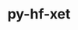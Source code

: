 ---
title: "py-hf-xet"
layout: cache
categories: [package, develop]
meta: {"compilers": ["apple-clang@17.0.0", "gcc@13.2.0", "gcc@13.3.0", "none"], "num_specs": 215, "num_specs_by_stack": {"ml-darwin-aarch64-mps": 69, "ml-linux-aarch64-cpu": 73, "ml-linux-aarch64-cuda": 73, "ml-linux-x86_64-cpu": 73, "ml-linux-x86_64-cuda": 73, "ml-linux-x86_64-rocm": 23, "root": 215}, "oss": ["sequoia", "ubuntu24.04"], "platforms": ["darwin", "linux"], "stacks": ["ml-darwin-aarch64-mps", "ml-linux-aarch64-cpu", "ml-linux-aarch64-cuda", "ml-linux-x86_64-cpu", "ml-linux-x86_64-cuda", "ml-linux-x86_64-rocm", "root"], "targets": ["aarch64", "x86_64_v3"], "versions": ["1.1.5"]}
spec_details: [{"compiler": "gcc@13.2.0", "hash": "2f453t4wf3v53nvxfrijdzivqcwfzwj3", "os": "ubuntu24.04", "platform": "linux", "size": "-", "stacks": ["ml-linux-x86_64-cpu", "ml-linux-x86_64-cuda", "root"], "target": "x86_64_v3", "variants": ["build_system=python_pip"], "versions": ["1.1.5"]}, {"compiler": "gcc@13.2.0", "hash": "2m4unrz4httkk5pnbzc55zp7mhagnjh7", "os": "ubuntu24.04", "platform": "linux", "size": "-", "stacks": ["ml-linux-aarch64-cpu", "ml-linux-aarch64-cuda", "root"], "target": "aarch64", "variants": ["build_system=python_pip"], "versions": ["1.1.5"]}, {"compiler": "gcc@13.2.0", "hash": "2nuempwxehzb3hk3j74uaald64k45l2a", "os": "ubuntu24.04", "platform": "linux", "size": "-", "stacks": ["ml-linux-x86_64-cpu", "ml-linux-x86_64-cuda", "root"], "target": "x86_64_v3", "variants": ["build_system=python_pip"], "versions": ["1.1.5"]}, {"compiler": "gcc@13.2.0", "hash": "2o63dxmlmtewdh7gp4zseqi3zqxxodpm", "os": "ubuntu24.04", "platform": "linux", "size": "-", "stacks": ["ml-linux-aarch64-cpu", "ml-linux-aarch64-cuda", "root"], "target": "aarch64", "variants": ["build_system=python_pip"], "versions": ["1.1.5"]}, {"compiler": "gcc@13.2.0", "hash": "2zyxqkar6wbkln2o4blqrkqhiqx7hyks", "os": "ubuntu24.04", "platform": "linux", "size": "-", "stacks": ["ml-linux-aarch64-cpu", "ml-linux-aarch64-cuda", "root"], "target": "aarch64", "variants": ["build_system=python_pip"], "versions": ["1.1.5"]}, {"compiler": "gcc@13.2.0", "hash": "34pkbuhrrxfxaa5tud2a4c5rnygl7fnw", "os": "ubuntu24.04", "platform": "linux", "size": "-", "stacks": ["ml-linux-aarch64-cpu", "ml-linux-aarch64-cuda", "root"], "target": "aarch64", "variants": ["build_system=python_pip"], "versions": ["1.1.5"]}, {"compiler": "gcc@13.2.0", "hash": "3jznrkzpodue3yz6tlbuj5j5d2sqmrwb", "os": "ubuntu24.04", "platform": "linux", "size": "-", "stacks": ["ml-linux-x86_64-cpu", "ml-linux-x86_64-cuda", "root"], "target": "x86_64_v3", "variants": ["build_system=python_pip"], "versions": ["1.1.5"]}, {"compiler": "apple-clang@17.0.0", "hash": "3mcbevlnox5htk2dlxxpjdllbwqoiy7e", "os": "sequoia", "platform": "darwin", "size": "-", "stacks": ["ml-darwin-aarch64-mps", "root"], "target": "aarch64", "variants": ["build_system=python_pip"], "versions": ["1.1.5"]}, {"compiler": "apple-clang@17.0.0", "hash": "3vhw62twkeucck54fuqwtq2a4sagra2x", "os": "sequoia", "platform": "darwin", "size": "-", "stacks": ["ml-darwin-aarch64-mps", "root"], "target": "aarch64", "variants": ["build_system=python_pip"], "versions": ["1.1.5"]}, {"compiler": "gcc@13.2.0", "hash": "44vxqtvixyzi326dfafkyalqto7hl7z7", "os": "ubuntu24.04", "platform": "linux", "size": "-", "stacks": ["ml-linux-x86_64-cpu", "ml-linux-x86_64-cuda", "root"], "target": "x86_64_v3", "variants": ["build_system=python_pip"], "versions": ["1.1.5"]}, {"compiler": "gcc@13.2.0", "hash": "46ibbhcm6r7tupnmnyefysffeihtcbqw", "os": "ubuntu24.04", "platform": "linux", "size": "-", "stacks": ["ml-linux-aarch64-cpu", "ml-linux-aarch64-cuda", "root"], "target": "aarch64", "variants": ["build_system=python_pip"], "versions": ["1.1.5"]}, {"compiler": "gcc@13.2.0", "hash": "4ev2qfs6et4to2yigw7d4xx7lb7takzn", "os": "ubuntu24.04", "platform": "linux", "size": "-", "stacks": ["ml-linux-x86_64-cpu", "ml-linux-x86_64-cuda", "root"], "target": "x86_64_v3", "variants": ["build_system=python_pip"], "versions": ["1.1.5"]}, {"compiler": "none", "hash": "4gmqfhh5hqewuuvebjiidf5w6xstxcsh", "os": "ubuntu24.04", "platform": "linux", "size": "-", "stacks": ["ml-linux-x86_64-cpu", "ml-linux-x86_64-cuda", "root"], "target": "x86_64_v3", "variants": ["build_system=python_pip"], "versions": ["1.1.5"]}, {"compiler": "gcc@13.2.0", "hash": "4ifujzbow7hqpv3ck4a7jmlxisde47re", "os": "ubuntu24.04", "platform": "linux", "size": "-", "stacks": ["ml-linux-aarch64-cpu", "ml-linux-aarch64-cuda", "root"], "target": "aarch64", "variants": ["build_system=python_pip"], "versions": ["1.1.5"]}, {"compiler": "apple-clang@17.0.0", "hash": "4vmezc6gx6klhvanh3mpdzr6fvs3nopp", "os": "sequoia", "platform": "darwin", "size": "-", "stacks": ["ml-darwin-aarch64-mps", "root"], "target": "aarch64", "variants": ["build_system=python_pip"], "versions": ["1.1.5"]}, {"compiler": "gcc@13.2.0", "hash": "4yvhhpqlqn6w47wbdlgqtpb5euqshqlf", "os": "ubuntu24.04", "platform": "linux", "size": "-", "stacks": ["ml-linux-x86_64-cpu", "ml-linux-x86_64-cuda", "root"], "target": "x86_64_v3", "variants": ["build_system=python_pip"], "versions": ["1.1.5"]}, {"compiler": "gcc@13.2.0", "hash": "53ozezmnlhgcx55yrpvzf2hkg46udtsd", "os": "ubuntu24.04", "platform": "linux", "size": "-", "stacks": ["ml-linux-aarch64-cpu", "ml-linux-aarch64-cuda", "root"], "target": "aarch64", "variants": ["build_system=python_pip"], "versions": ["1.1.5"]}, {"compiler": "gcc@13.2.0", "hash": "56gannsbs4uu4dwqjkfsi4gcj7qaelud", "os": "ubuntu24.04", "platform": "linux", "size": "-", "stacks": ["ml-linux-aarch64-cpu", "ml-linux-aarch64-cuda", "root"], "target": "aarch64", "variants": ["build_system=python_pip"], "versions": ["1.1.5"]}, {"compiler": "gcc@13.2.0", "hash": "5bgkb35bgoh6ko422fdwu2bgomcwyqvc", "os": "ubuntu24.04", "platform": "linux", "size": "-", "stacks": ["ml-linux-x86_64-cpu", "ml-linux-x86_64-cuda", "root"], "target": "x86_64_v3", "variants": ["build_system=python_pip"], "versions": ["1.1.5"]}, {"compiler": "gcc@13.3.0", "hash": "5lxsy3vryzcopnofxp7khvsplgjlx7lu", "os": "ubuntu24.04", "platform": "linux", "size": "-", "stacks": ["ml-linux-x86_64-cpu", "ml-linux-x86_64-cuda", "root"], "target": "x86_64_v3", "variants": ["build_system=python_pip"], "versions": ["1.1.5"]}, {"compiler": "gcc@13.2.0", "hash": "5p6etglyt6k5w4nle5kztwxmadswpgpr", "os": "ubuntu24.04", "platform": "linux", "size": "-", "stacks": ["ml-linux-x86_64-cpu", "ml-linux-x86_64-cuda", "ml-linux-x86_64-rocm", "root"], "target": "x86_64_v3", "variants": ["build_system=python_pip"], "versions": ["1.1.5"]}, {"compiler": "gcc@13.2.0", "hash": "5qnacpihsgszbdbjnfqmwekdhzf7z2fd", "os": "ubuntu24.04", "platform": "linux", "size": "-", "stacks": ["ml-linux-aarch64-cpu", "ml-linux-aarch64-cuda", "root"], "target": "aarch64", "variants": ["build_system=python_pip"], "versions": ["1.1.5"]}, {"compiler": "apple-clang@17.0.0", "hash": "5to3kkah7epnzwpdhprbcbtzjl2m3t4l", "os": "sequoia", "platform": "darwin", "size": "-", "stacks": ["ml-darwin-aarch64-mps", "root"], "target": "aarch64", "variants": ["build_system=python_pip"], "versions": ["1.1.5"]}, {"compiler": "apple-clang@17.0.0", "hash": "67k2kk5no2dr4btcib2bnbsplipgztvb", "os": "sequoia", "platform": "darwin", "size": "-", "stacks": ["ml-darwin-aarch64-mps", "root"], "target": "aarch64", "variants": ["build_system=python_pip"], "versions": ["1.1.5"]}, {"compiler": "none", "hash": "67y77tfstagsmvknshk635yh2kkfulk6", "os": "sequoia", "platform": "darwin", "size": "-", "stacks": ["ml-darwin-aarch64-mps", "root"], "target": "aarch64", "variants": ["build_system=python_pip"], "versions": ["1.1.5"]}, {"compiler": "none", "hash": "6e5ivndhapn55ffqs5nr2q2vxasmvo37", "os": "sequoia", "platform": "darwin", "size": "-", "stacks": ["ml-darwin-aarch64-mps", "root"], "target": "aarch64", "variants": ["build_system=python_pip"], "versions": ["1.1.5"]}, {"compiler": "apple-clang@17.0.0", "hash": "6nfwzqmyv6dr7lscvv3mhwehebzoo6oj", "os": "sequoia", "platform": "darwin", "size": "-", "stacks": ["ml-darwin-aarch64-mps", "root"], "target": "aarch64", "variants": ["build_system=python_pip"], "versions": ["1.1.5"]}, {"compiler": "gcc@13.2.0", "hash": "75b6jpmovxxo5izv2dk6p4u3iv237zmf", "os": "ubuntu24.04", "platform": "linux", "size": "-", "stacks": ["ml-linux-x86_64-cpu", "ml-linux-x86_64-cuda", "root"], "target": "x86_64_v3", "variants": ["build_system=python_pip"], "versions": ["1.1.5"]}, {"compiler": "gcc@13.2.0", "hash": "75oo77m7ijndubsofvhawoukipe2n334", "os": "ubuntu24.04", "platform": "linux", "size": "-", "stacks": ["ml-linux-x86_64-cpu", "ml-linux-x86_64-cuda", "ml-linux-x86_64-rocm", "root"], "target": "x86_64_v3", "variants": ["build_system=python_pip"], "versions": ["1.1.5"]}, {"compiler": "gcc@13.2.0", "hash": "7opzfqazg5wz3nefnu7jthkspqwgcnbx", "os": "ubuntu24.04", "platform": "linux", "size": "-", "stacks": ["ml-linux-x86_64-cpu", "ml-linux-x86_64-cuda", "root"], "target": "x86_64_v3", "variants": ["build_system=python_pip"], "versions": ["1.1.5"]}, {"compiler": "gcc@13.2.0", "hash": "7vguua2e6szvverwiszl75y4v6vuzjmn", "os": "ubuntu24.04", "platform": "linux", "size": "-", "stacks": ["ml-linux-x86_64-cpu", "ml-linux-x86_64-cuda", "root"], "target": "x86_64_v3", "variants": ["build_system=python_pip"], "versions": ["1.1.5"]}, {"compiler": "apple-clang@17.0.0", "hash": "7wr2ug7hbgzghgiehum5fgmzb4yq6s6e", "os": "sequoia", "platform": "darwin", "size": "-", "stacks": ["ml-darwin-aarch64-mps", "root"], "target": "aarch64", "variants": ["build_system=python_pip"], "versions": ["1.1.5"]}, {"compiler": "gcc@13.2.0", "hash": "a2ixrdtr5tbssnun6k4sbtvjgfqiry5q", "os": "ubuntu24.04", "platform": "linux", "size": "-", "stacks": ["ml-linux-x86_64-cpu", "ml-linux-x86_64-cuda", "ml-linux-x86_64-rocm", "root"], "target": "x86_64_v3", "variants": ["build_system=python_pip"], "versions": ["1.1.5"]}, {"compiler": "gcc@13.2.0", "hash": "a57xje7zpvygsvyxjfrrmsuug57z56t6", "os": "ubuntu24.04", "platform": "linux", "size": "-", "stacks": ["ml-linux-aarch64-cpu", "ml-linux-aarch64-cuda", "root"], "target": "aarch64", "variants": ["build_system=python_pip"], "versions": ["1.1.5"]}, {"compiler": "apple-clang@17.0.0", "hash": "aagku2pqr22g7ugyvvuk6r7jtkgaov2c", "os": "sequoia", "platform": "darwin", "size": "-", "stacks": ["ml-darwin-aarch64-mps", "root"], "target": "aarch64", "variants": ["build_system=python_pip"], "versions": ["1.1.5"]}, {"compiler": "gcc@13.3.0", "hash": "aebyzakm4ieufn4rxxzjjuhhfybt7vmd", "os": "ubuntu24.04", "platform": "linux", "size": "-", "stacks": ["ml-linux-x86_64-cpu", "ml-linux-x86_64-cuda", "root"], "target": "x86_64_v3", "variants": ["build_system=python_pip"], "versions": ["1.1.5"]}, {"compiler": "none", "hash": "afpjwlzizgjbhxykqioqdlxrkzsweco7", "os": "ubuntu24.04", "platform": "linux", "size": "-", "stacks": ["ml-linux-x86_64-cpu", "ml-linux-x86_64-cuda", "root"], "target": "x86_64_v3", "variants": ["build_system=python_pip"], "versions": ["1.1.5"]}, {"compiler": "apple-clang@17.0.0", "hash": "agxuuuu7pplrnuzv4outpu3o5flse2g6", "os": "sequoia", "platform": "darwin", "size": "-", "stacks": ["ml-darwin-aarch64-mps", "root"], "target": "aarch64", "variants": ["build_system=python_pip"], "versions": ["1.1.5"]}, {"compiler": "none", "hash": "atyy2sig7gefeix7w22ooofmjqc6lpxd", "os": "sequoia", "platform": "darwin", "size": "-", "stacks": ["ml-darwin-aarch64-mps", "root"], "target": "aarch64", "variants": ["build_system=python_pip"], "versions": ["1.1.5"]}, {"compiler": "gcc@13.2.0", "hash": "b42p4g3kjekg34x3fbsj3eq5uqokexzu", "os": "ubuntu24.04", "platform": "linux", "size": "-", "stacks": ["ml-linux-aarch64-cpu", "ml-linux-aarch64-cuda", "root"], "target": "aarch64", "variants": ["build_system=python_pip"], "versions": ["1.1.5"]}, {"compiler": "apple-clang@17.0.0", "hash": "bl5qveqia2yz6okmta2pv2pzbworfbqa", "os": "sequoia", "platform": "darwin", "size": "-", "stacks": ["ml-darwin-aarch64-mps", "root"], "target": "aarch64", "variants": ["build_system=python_pip"], "versions": ["1.1.5"]}, {"compiler": "gcc@13.2.0", "hash": "blog2efmg73k2uxga76wyc66wsvaz6lu", "os": "ubuntu24.04", "platform": "linux", "size": "-", "stacks": ["ml-linux-x86_64-cpu", "ml-linux-x86_64-cuda", "ml-linux-x86_64-rocm", "root"], "target": "x86_64_v3", "variants": ["build_system=python_pip"], "versions": ["1.1.5"]}, {"compiler": "none", "hash": "bzeec7sg5hnmbgcxbmsiolzrqotpnxw5", "os": "ubuntu24.04", "platform": "linux", "size": "-", "stacks": ["ml-linux-x86_64-cpu", "ml-linux-x86_64-cuda", "root"], "target": "x86_64_v3", "variants": ["build_system=python_pip"], "versions": ["1.1.5"]}, {"compiler": "apple-clang@17.0.0", "hash": "cbc2fgd3pk56fd764tlzr3i3yuavzar4", "os": "sequoia", "platform": "darwin", "size": "-", "stacks": ["ml-darwin-aarch64-mps", "root"], "target": "aarch64", "variants": ["build_system=python_pip"], "versions": ["1.1.5"]}, {"compiler": "gcc@13.2.0", "hash": "cf4ropeskvk5wnkzy4ru7ru2zecprxmq", "os": "ubuntu24.04", "platform": "linux", "size": "-", "stacks": ["ml-linux-x86_64-cpu", "ml-linux-x86_64-cuda", "root"], "target": "x86_64_v3", "variants": ["build_system=python_pip"], "versions": ["1.1.5"]}, {"compiler": "none", "hash": "cjb5oku5dcy3a7exatwqiu4ezkkxbtft", "os": "ubuntu24.04", "platform": "linux", "size": "-", "stacks": ["ml-linux-aarch64-cpu", "ml-linux-aarch64-cuda", "root"], "target": "aarch64", "variants": ["build_system=python_pip"], "versions": ["1.1.5"]}, {"compiler": "gcc@13.2.0", "hash": "cqdm4n5udad3b3g6eiqw6pfwfe4iuh72", "os": "ubuntu24.04", "platform": "linux", "size": "-", "stacks": ["ml-linux-x86_64-cpu", "ml-linux-x86_64-cuda", "root"], "target": "x86_64_v3", "variants": ["build_system=python_pip"], "versions": ["1.1.5"]}, {"compiler": "apple-clang@17.0.0", "hash": "cqmcj3ltq5bz7hrv6lnwnnkzsdpn6xha", "os": "sequoia", "platform": "darwin", "size": "-", "stacks": ["ml-darwin-aarch64-mps", "root"], "target": "aarch64", "variants": ["build_system=python_pip"], "versions": ["1.1.5"]}, {"compiler": "apple-clang@17.0.0", "hash": "cwifwhgwgnm6sfk64ucheigyxjdxvu5g", "os": "sequoia", "platform": "darwin", "size": "-", "stacks": ["ml-darwin-aarch64-mps", "root"], "target": "aarch64", "variants": ["build_system=python_pip"], "versions": ["1.1.5"]}, {"compiler": "apple-clang@17.0.0", "hash": "cxxlzmpqvlkm5yvci4xmvukaeet3rrq5", "os": "sequoia", "platform": "darwin", "size": "-", "stacks": ["ml-darwin-aarch64-mps", "root"], "target": "aarch64", "variants": ["build_system=python_pip"], "versions": ["1.1.5"]}, {"compiler": "gcc@13.2.0", "hash": "d3awroff5gxbw7m4c4kf7rtg6ak4m5tj", "os": "ubuntu24.04", "platform": "linux", "size": "-", "stacks": ["ml-linux-aarch64-cpu", "ml-linux-aarch64-cuda", "root"], "target": "aarch64", "variants": ["build_system=python_pip"], "versions": ["1.1.5"]}, {"compiler": "gcc@13.2.0", "hash": "d472st43bwjutbtbexh74tlabk7vbnnu", "os": "ubuntu24.04", "platform": "linux", "size": "-", "stacks": ["ml-linux-x86_64-cpu", "ml-linux-x86_64-cuda", "ml-linux-x86_64-rocm", "root"], "target": "x86_64_v3", "variants": ["build_system=python_pip"], "versions": ["1.1.5"]}, {"compiler": "gcc@13.2.0", "hash": "d565xljzyd4ul4sjwz6zz2nr7nyxry7g", "os": "ubuntu24.04", "platform": "linux", "size": "-", "stacks": ["ml-linux-x86_64-cpu", "ml-linux-x86_64-cuda", "ml-linux-x86_64-rocm", "root"], "target": "x86_64_v3", "variants": ["build_system=python_pip"], "versions": ["1.1.5"]}, {"compiler": "gcc@13.2.0", "hash": "d7za6phfe2shwrjwgx6hu65ehphzda7s", "os": "ubuntu24.04", "platform": "linux", "size": "-", "stacks": ["ml-linux-aarch64-cpu", "ml-linux-aarch64-cuda", "root"], "target": "aarch64", "variants": ["build_system=python_pip"], "versions": ["1.1.5"]}, {"compiler": "apple-clang@17.0.0", "hash": "dhn5bqsmcpzkvc7oiofor7fimye6jqbv", "os": "sequoia", "platform": "darwin", "size": "-", "stacks": ["ml-darwin-aarch64-mps", "root"], "target": "aarch64", "variants": ["build_system=python_pip"], "versions": ["1.1.5"]}, {"compiler": "gcc@13.2.0", "hash": "dicou2revgzjok4mb2gg22xhlt5pisr5", "os": "ubuntu24.04", "platform": "linux", "size": "-", "stacks": ["ml-linux-aarch64-cpu", "ml-linux-aarch64-cuda", "root"], "target": "aarch64", "variants": ["build_system=python_pip"], "versions": ["1.1.5"]}, {"compiler": "apple-clang@17.0.0", "hash": "dm7eukwsq6wourbbkiubv23ytf42a4gy", "os": "sequoia", "platform": "darwin", "size": "-", "stacks": ["ml-darwin-aarch64-mps", "root"], "target": "aarch64", "variants": ["build_system=python_pip"], "versions": ["1.1.5"]}, {"compiler": "gcc@13.2.0", "hash": "dn7bapl5q6bwjgwcrz35q26eykau7bcn", "os": "ubuntu24.04", "platform": "linux", "size": "-", "stacks": ["ml-linux-x86_64-cpu", "ml-linux-x86_64-cuda", "root"], "target": "x86_64_v3", "variants": ["build_system=python_pip"], "versions": ["1.1.5"]}, {"compiler": "gcc@13.2.0", "hash": "dvcfxtzaqmuz7izo5mzeqvt4d3stdquj", "os": "ubuntu24.04", "platform": "linux", "size": "-", "stacks": ["ml-linux-aarch64-cpu", "ml-linux-aarch64-cuda", "root"], "target": "aarch64", "variants": ["build_system=python_pip"], "versions": ["1.1.5"]}, {"compiler": "apple-clang@17.0.0", "hash": "dywrzgzh2yp4cmciavuoxnldja4vkppz", "os": "sequoia", "platform": "darwin", "size": "-", "stacks": ["ml-darwin-aarch64-mps", "root"], "target": "aarch64", "variants": ["build_system=python_pip"], "versions": ["1.1.5"]}, {"compiler": "apple-clang@17.0.0", "hash": "eaewvylkozr2txrczlyyuwlzspo5ya43", "os": "sequoia", "platform": "darwin", "size": "-", "stacks": ["ml-darwin-aarch64-mps", "root"], "target": "aarch64", "variants": ["build_system=python_pip"], "versions": ["1.1.5"]}, {"compiler": "gcc@13.2.0", "hash": "epphck77kzrht43upkkpydi4oxm7resz", "os": "ubuntu24.04", "platform": "linux", "size": "-", "stacks": ["ml-linux-x86_64-cpu", "ml-linux-x86_64-cuda", "ml-linux-x86_64-rocm", "root"], "target": "x86_64_v3", "variants": ["build_system=python_pip"], "versions": ["1.1.5"]}, {"compiler": "gcc@13.2.0", "hash": "erve2wneqi23b4ywrnk5twzwjgefqrat", "os": "ubuntu24.04", "platform": "linux", "size": "-", "stacks": ["ml-linux-aarch64-cpu", "ml-linux-aarch64-cuda", "root"], "target": "aarch64", "variants": ["build_system=python_pip"], "versions": ["1.1.5"]}, {"compiler": "gcc@13.2.0", "hash": "eyokqb6pvlg43hbbkm5oqgqs62gglllh", "os": "ubuntu24.04", "platform": "linux", "size": "-", "stacks": ["ml-linux-aarch64-cpu", "ml-linux-aarch64-cuda", "root"], "target": "aarch64", "variants": ["build_system=python_pip"], "versions": ["1.1.5"]}, {"compiler": "none", "hash": "feqpugsbgpnne4pp35msjxp3ym5lkz4u", "os": "ubuntu24.04", "platform": "linux", "size": "-", "stacks": ["ml-linux-aarch64-cpu", "ml-linux-aarch64-cuda", "root"], "target": "aarch64", "variants": ["build_system=python_pip"], "versions": ["1.1.5"]}, {"compiler": "gcc@13.2.0", "hash": "fesk6mx4d7hhjwhxbgojjgcvelkpzzkc", "os": "ubuntu24.04", "platform": "linux", "size": "-", "stacks": ["ml-linux-aarch64-cpu", "ml-linux-aarch64-cuda", "root"], "target": "aarch64", "variants": ["build_system=python_pip"], "versions": ["1.1.5"]}, {"compiler": "none", "hash": "ffe3twskophty5oswzwkb6xkywa4rbzw", "os": "sequoia", "platform": "darwin", "size": "-", "stacks": ["ml-darwin-aarch64-mps", "root"], "target": "aarch64", "variants": ["build_system=python_pip"], "versions": ["1.1.5"]}, {"compiler": "gcc@13.2.0", "hash": "ffjccakedcvzm33igca64n5tgmjt6ios", "os": "ubuntu24.04", "platform": "linux", "size": "-", "stacks": ["ml-linux-aarch64-cpu", "ml-linux-aarch64-cuda", "root"], "target": "aarch64", "variants": ["build_system=python_pip"], "versions": ["1.1.5"]}, {"compiler": "apple-clang@17.0.0", "hash": "fgv56lf7uas3rcjadp7xi7puuihuzvk7", "os": "sequoia", "platform": "darwin", "size": "-", "stacks": ["ml-darwin-aarch64-mps", "root"], "target": "aarch64", "variants": ["build_system=python_pip"], "versions": ["1.1.5"]}, {"compiler": "apple-clang@17.0.0", "hash": "fh5b4lnxj6ypnzs6e6q57phreylt6wyo", "os": "sequoia", "platform": "darwin", "size": "-", "stacks": ["ml-darwin-aarch64-mps", "root"], "target": "aarch64", "variants": ["build_system=python_pip"], "versions": ["1.1.5"]}, {"compiler": "gcc@13.2.0", "hash": "fic3235hm5eolag2lj5cdpuodmfzqlbs", "os": "ubuntu24.04", "platform": "linux", "size": "-", "stacks": ["ml-linux-aarch64-cpu", "ml-linux-aarch64-cuda", "root"], "target": "aarch64", "variants": ["build_system=python_pip"], "versions": ["1.1.5"]}, {"compiler": "none", "hash": "fj5pi7kvu3oucleniszy3u47bpvghkdk", "os": "ubuntu24.04", "platform": "linux", "size": "-", "stacks": ["ml-linux-aarch64-cpu", "ml-linux-aarch64-cuda", "root"], "target": "aarch64", "variants": ["build_system=python_pip"], "versions": ["1.1.5"]}, {"compiler": "gcc@13.2.0", "hash": "flh5hmfilotzzaa7ahstpsfvyswgnlgh", "os": "ubuntu24.04", "platform": "linux", "size": "-", "stacks": ["ml-linux-aarch64-cpu", "ml-linux-aarch64-cuda", "root"], "target": "aarch64", "variants": ["build_system=python_pip"], "versions": ["1.1.5"]}, {"compiler": "apple-clang@17.0.0", "hash": "fudt3qxrhn4hgytw7n5b27z324umcy5i", "os": "sequoia", "platform": "darwin", "size": "-", "stacks": ["ml-darwin-aarch64-mps", "root"], "target": "aarch64", "variants": ["build_system=python_pip"], "versions": ["1.1.5"]}, {"compiler": "apple-clang@17.0.0", "hash": "fue3twivgvsa7c7y6bme4zyl54llnusi", "os": "sequoia", "platform": "darwin", "size": "-", "stacks": ["ml-darwin-aarch64-mps", "root"], "target": "aarch64", "variants": ["build_system=python_pip"], "versions": ["1.1.5"]}, {"compiler": "apple-clang@17.0.0", "hash": "funkux2n7ordlqcid3fk66cpdf5h64e4", "os": "sequoia", "platform": "darwin", "size": "-", "stacks": ["ml-darwin-aarch64-mps", "root"], "target": "aarch64", "variants": ["build_system=python_pip"], "versions": ["1.1.5"]}, {"compiler": "gcc@13.2.0", "hash": "fznrafovkgjf4lcao4uqzhufnjfkfgui", "os": "ubuntu24.04", "platform": "linux", "size": "-", "stacks": ["ml-linux-aarch64-cpu", "ml-linux-aarch64-cuda", "root"], "target": "aarch64", "variants": ["build_system=python_pip"], "versions": ["1.1.5"]}, {"compiler": "gcc@13.2.0", "hash": "gm36u765c5tgcv5kiao3dpxvdzbuyzh2", "os": "ubuntu24.04", "platform": "linux", "size": "-", "stacks": ["ml-linux-x86_64-cpu", "ml-linux-x86_64-cuda", "root"], "target": "x86_64_v3", "variants": ["build_system=python_pip"], "versions": ["1.1.5"]}, {"compiler": "gcc@13.2.0", "hash": "gr54w3lcwqjmvcrvxjavwxybcbjescwe", "os": "ubuntu24.04", "platform": "linux", "size": "-", "stacks": ["ml-linux-aarch64-cpu", "ml-linux-aarch64-cuda", "root"], "target": "aarch64", "variants": ["build_system=python_pip"], "versions": ["1.1.5"]}, {"compiler": "gcc@13.2.0", "hash": "grtfembxlfp4rxokpup5y66inzbkge2b", "os": "ubuntu24.04", "platform": "linux", "size": "-", "stacks": ["ml-linux-aarch64-cpu", "ml-linux-aarch64-cuda", "root"], "target": "aarch64", "variants": ["build_system=python_pip"], "versions": ["1.1.5"]}, {"compiler": "apple-clang@17.0.0", "hash": "gtjgnt2qp434cq22slcwzxpm2gzc6sa7", "os": "sequoia", "platform": "darwin", "size": "-", "stacks": ["ml-darwin-aarch64-mps", "root"], "target": "aarch64", "variants": ["build_system=python_pip"], "versions": ["1.1.5"]}, {"compiler": "none", "hash": "h3uus7ognyw2j5daww6cfdmmq7l6jztt", "os": "ubuntu24.04", "platform": "linux", "size": "-", "stacks": ["ml-linux-aarch64-cpu", "ml-linux-aarch64-cuda", "root"], "target": "aarch64", "variants": ["build_system=python_pip"], "versions": ["1.1.5"]}, {"compiler": "gcc@13.2.0", "hash": "h3xiunvzij5lzw7s7foiramnjanr3nmk", "os": "ubuntu24.04", "platform": "linux", "size": "-", "stacks": ["ml-linux-aarch64-cpu", "ml-linux-aarch64-cuda", "root"], "target": "aarch64", "variants": ["build_system=python_pip"], "versions": ["1.1.5"]}, {"compiler": "gcc@13.2.0", "hash": "i43wkedn4ryef4j5q2ri5gihosduo5ad", "os": "ubuntu24.04", "platform": "linux", "size": "-", "stacks": ["ml-linux-x86_64-cpu", "ml-linux-x86_64-cuda", "ml-linux-x86_64-rocm", "root"], "target": "x86_64_v3", "variants": ["build_system=python_pip"], "versions": ["1.1.5"]}, {"compiler": "none", "hash": "i5olbcrkutjxdyv3grhdcmhywzmskddh", "os": "ubuntu24.04", "platform": "linux", "size": "-", "stacks": ["ml-linux-aarch64-cpu", "ml-linux-aarch64-cuda", "root"], "target": "aarch64", "variants": ["build_system=python_pip"], "versions": ["1.1.5"]}, {"compiler": "apple-clang@17.0.0", "hash": "i7arl7f7oknjlodetgyqjtt3twqzcyp2", "os": "sequoia", "platform": "darwin", "size": "-", "stacks": ["ml-darwin-aarch64-mps", "root"], "target": "aarch64", "variants": ["build_system=python_pip"], "versions": ["1.1.5"]}, {"compiler": "gcc@13.2.0", "hash": "inckignrpfbv3uc7s2qhnlssg4ntnyp2", "os": "ubuntu24.04", "platform": "linux", "size": "-", "stacks": ["ml-linux-x86_64-cpu", "ml-linux-x86_64-cuda", "root"], "target": "x86_64_v3", "variants": ["build_system=python_pip"], "versions": ["1.1.5"]}, {"compiler": "apple-clang@17.0.0", "hash": "iqlopjmi3plr3pums7bkdc5v6rfpmw2n", "os": "sequoia", "platform": "darwin", "size": "-", "stacks": ["ml-darwin-aarch64-mps", "root"], "target": "aarch64", "variants": ["build_system=python_pip"], "versions": ["1.1.5"]}, {"compiler": "apple-clang@17.0.0", "hash": "iz56gtdjyrv2hiossveopesueuicxeyj", "os": "sequoia", "platform": "darwin", "size": "-", "stacks": ["ml-darwin-aarch64-mps", "root"], "target": "aarch64", "variants": ["build_system=python_pip"], "versions": ["1.1.5"]}, {"compiler": "gcc@13.2.0", "hash": "jkd3ruefyrxid3xoi274kep73usp4gef", "os": "ubuntu24.04", "platform": "linux", "size": "-", "stacks": ["ml-linux-aarch64-cpu", "ml-linux-aarch64-cuda", "root"], "target": "aarch64", "variants": ["build_system=python_pip"], "versions": ["1.1.5"]}, {"compiler": "gcc@13.2.0", "hash": "jnbgqvcjipfg22wl4gzu2gu6wl5xpjtg", "os": "ubuntu24.04", "platform": "linux", "size": "-", "stacks": ["ml-linux-aarch64-cpu", "ml-linux-aarch64-cuda", "root"], "target": "aarch64", "variants": ["build_system=python_pip"], "versions": ["1.1.5"]}, {"compiler": "gcc@13.2.0", "hash": "jpm37f74r27ousb7t7bdzyttlthdn4cg", "os": "ubuntu24.04", "platform": "linux", "size": "-", "stacks": ["ml-linux-x86_64-cpu", "ml-linux-x86_64-cuda", "root"], "target": "x86_64_v3", "variants": ["build_system=python_pip"], "versions": ["1.1.5"]}, {"compiler": "none", "hash": "jssk67bhfb4rvz3njalovugcn5kphsyt", "os": "ubuntu24.04", "platform": "linux", "size": "-", "stacks": ["ml-linux-aarch64-cpu", "ml-linux-aarch64-cuda", "root"], "target": "aarch64", "variants": ["build_system=python_pip"], "versions": ["1.1.5"]}, {"compiler": "gcc@13.2.0", "hash": "k3t74sm5m54ueihnab7ebnuvhhikqgvq", "os": "ubuntu24.04", "platform": "linux", "size": "-", "stacks": ["ml-linux-aarch64-cpu", "ml-linux-aarch64-cuda", "root"], "target": "aarch64", "variants": ["build_system=python_pip"], "versions": ["1.1.5"]}, {"compiler": "apple-clang@17.0.0", "hash": "kipiov2z2fmqrjaodipyptbr4ox62mea", "os": "sequoia", "platform": "darwin", "size": "-", "stacks": ["ml-darwin-aarch64-mps", "root"], "target": "aarch64", "variants": ["build_system=python_pip"], "versions": ["1.1.5"]}, {"compiler": "gcc@13.2.0", "hash": "knumnc5cp2gjw3q6m76gt3qhvflpbeu5", "os": "ubuntu24.04", "platform": "linux", "size": "-", "stacks": ["ml-linux-x86_64-cpu", "ml-linux-x86_64-cuda", "ml-linux-x86_64-rocm", "root"], "target": "x86_64_v3", "variants": ["build_system=python_pip"], "versions": ["1.1.5"]}, {"compiler": "gcc@13.2.0", "hash": "kveegtnrwhn32geqp3ozlqej3fejzzbw", "os": "ubuntu24.04", "platform": "linux", "size": "-", "stacks": ["ml-linux-x86_64-cpu", "ml-linux-x86_64-cuda", "root"], "target": "x86_64_v3", "variants": ["build_system=python_pip"], "versions": ["1.1.5"]}, {"compiler": "gcc@13.2.0", "hash": "kymrwkljtixh7d74pb4cmvaxr5cx2ehl", "os": "ubuntu24.04", "platform": "linux", "size": "-", "stacks": ["ml-linux-aarch64-cpu", "ml-linux-aarch64-cuda", "root"], "target": "aarch64", "variants": ["build_system=python_pip"], "versions": ["1.1.5"]}, {"compiler": "gcc@13.2.0", "hash": "l2jemw7467yevup5uh6qbkweo2ck7dhq", "os": "ubuntu24.04", "platform": "linux", "size": "-", "stacks": ["ml-linux-x86_64-cpu", "ml-linux-x86_64-cuda", "root"], "target": "x86_64_v3", "variants": ["build_system=python_pip"], "versions": ["1.1.5"]}, {"compiler": "gcc@13.2.0", "hash": "l3qarkfmw6xvfkygv2hiflz5jfovfidx", "os": "ubuntu24.04", "platform": "linux", "size": "-", "stacks": ["ml-linux-x86_64-cpu", "ml-linux-x86_64-cuda", "ml-linux-x86_64-rocm", "root"], "target": "x86_64_v3", "variants": ["build_system=python_pip"], "versions": ["1.1.5"]}, {"compiler": "apple-clang@17.0.0", "hash": "l7omxbrlsw2xywyeslcg2hs5nyxtmls2", "os": "sequoia", "platform": "darwin", "size": "-", "stacks": ["ml-darwin-aarch64-mps", "root"], "target": "aarch64", "variants": ["build_system=python_pip"], "versions": ["1.1.5"]}, {"compiler": "apple-clang@17.0.0", "hash": "lb4cogifnqc7yu4ghkiqoorouoybzhsi", "os": "sequoia", "platform": "darwin", "size": "-", "stacks": ["ml-darwin-aarch64-mps", "root"], "target": "aarch64", "variants": ["build_system=python_pip"], "versions": ["1.1.5"]}, {"compiler": "gcc@13.2.0", "hash": "lbvqt54iz6do63hy3t5b6rzzzrvvxpmf", "os": "ubuntu24.04", "platform": "linux", "size": "-", "stacks": ["ml-linux-aarch64-cpu", "ml-linux-aarch64-cuda", "root"], "target": "aarch64", "variants": ["build_system=python_pip"], "versions": ["1.1.5"]}, {"compiler": "gcc@13.2.0", "hash": "lethvhha7445iiw2plhcjjfwjkggakcd", "os": "ubuntu24.04", "platform": "linux", "size": "-", "stacks": ["ml-linux-aarch64-cpu", "ml-linux-aarch64-cuda", "root"], "target": "aarch64", "variants": ["build_system=python_pip"], "versions": ["1.1.5"]}, {"compiler": "gcc@13.2.0", "hash": "ll2u55ys56qo4xz3wpbnpcjvsbvo7kbh", "os": "ubuntu24.04", "platform": "linux", "size": "-", "stacks": ["ml-linux-aarch64-cpu", "ml-linux-aarch64-cuda", "root"], "target": "aarch64", "variants": ["build_system=python_pip"], "versions": ["1.1.5"]}, {"compiler": "none", "hash": "m4d7fbch5py7h5jcviwpigwnqhvlypuu", "os": "ubuntu24.04", "platform": "linux", "size": "-", "stacks": ["ml-linux-x86_64-cpu", "ml-linux-x86_64-cuda", "root"], "target": "x86_64_v3", "variants": ["build_system=python_pip"], "versions": ["1.1.5"]}, {"compiler": "gcc@13.2.0", "hash": "mizohjzr5vl6anqvimk5d5lb7jjorfws", "os": "ubuntu24.04", "platform": "linux", "size": "-", "stacks": ["ml-linux-aarch64-cpu", "ml-linux-aarch64-cuda", "root"], "target": "aarch64", "variants": ["build_system=python_pip"], "versions": ["1.1.5"]}, {"compiler": "gcc@13.2.0", "hash": "mkzd3qov574cnkiq6nkx423uqcrqvfdp", "os": "ubuntu24.04", "platform": "linux", "size": "-", "stacks": ["ml-linux-aarch64-cpu", "ml-linux-aarch64-cuda", "root"], "target": "aarch64", "variants": ["build_system=python_pip"], "versions": ["1.1.5"]}, {"compiler": "apple-clang@17.0.0", "hash": "mlwtw7udxlrjlbjbg6yittni7szdoy6f", "os": "sequoia", "platform": "darwin", "size": "-", "stacks": ["ml-darwin-aarch64-mps", "root"], "target": "aarch64", "variants": ["build_system=python_pip"], "versions": ["1.1.5"]}, {"compiler": "apple-clang@17.0.0", "hash": "mnbzvnnantdwmpvwbg6k2nfovm3vrz4w", "os": "sequoia", "platform": "darwin", "size": "-", "stacks": ["ml-darwin-aarch64-mps", "root"], "target": "aarch64", "variants": ["build_system=python_pip"], "versions": ["1.1.5"]}, {"compiler": "gcc@13.2.0", "hash": "mneshb2du3orvftjqlbanb6zhyyeillm", "os": "ubuntu24.04", "platform": "linux", "size": "-", "stacks": ["ml-linux-x86_64-cpu", "ml-linux-x86_64-cuda", "ml-linux-x86_64-rocm", "root"], "target": "x86_64_v3", "variants": ["build_system=python_pip"], "versions": ["1.1.5"]}, {"compiler": "apple-clang@17.0.0", "hash": "mrjwxragswrloikmnzoeughmgenbnk33", "os": "sequoia", "platform": "darwin", "size": "-", "stacks": ["ml-darwin-aarch64-mps", "root"], "target": "aarch64", "variants": ["build_system=python_pip"], "versions": ["1.1.5"]}, {"compiler": "apple-clang@17.0.0", "hash": "mzckxfrb6uvyzpvdtgojdlorycpnd3pi", "os": "sequoia", "platform": "darwin", "size": "-", "stacks": ["ml-darwin-aarch64-mps", "root"], "target": "aarch64", "variants": ["build_system=python_pip"], "versions": ["1.1.5"]}, {"compiler": "gcc@13.2.0", "hash": "na5rsuhj2vdcb5hbqxhqee23qmpjjxcf", "os": "ubuntu24.04", "platform": "linux", "size": "-", "stacks": ["ml-linux-x86_64-cpu", "ml-linux-x86_64-cuda", "root"], "target": "x86_64_v3", "variants": ["build_system=python_pip"], "versions": ["1.1.5"]}, {"compiler": "gcc@13.2.0", "hash": "nelbcopf5x72bhe5aeyyno3rqfqq6xjy", "os": "ubuntu24.04", "platform": "linux", "size": "-", "stacks": ["ml-linux-aarch64-cpu", "ml-linux-aarch64-cuda", "root"], "target": "aarch64", "variants": ["build_system=python_pip"], "versions": ["1.1.5"]}, {"compiler": "gcc@13.2.0", "hash": "nju6fjkivwdqm7du6hy7vud3qhgggmpg", "os": "ubuntu24.04", "platform": "linux", "size": "-", "stacks": ["ml-linux-aarch64-cpu", "ml-linux-aarch64-cuda", "root"], "target": "aarch64", "variants": ["build_system=python_pip"], "versions": ["1.1.5"]}, {"compiler": "gcc@13.2.0", "hash": "nq4szitjykpcwig4hhfkxytoqwqbyqef", "os": "ubuntu24.04", "platform": "linux", "size": "-", "stacks": ["ml-linux-x86_64-cpu", "ml-linux-x86_64-cuda", "root"], "target": "x86_64_v3", "variants": ["build_system=python_pip"], "versions": ["1.1.5"]}, {"compiler": "gcc@13.2.0", "hash": "ntqxvpi4q6thfu7yntml7us3v74qoyna", "os": "ubuntu24.04", "platform": "linux", "size": "-", "stacks": ["ml-linux-x86_64-cpu", "ml-linux-x86_64-cuda", "root"], "target": "x86_64_v3", "variants": ["build_system=python_pip"], "versions": ["1.1.5"]}, {"compiler": "gcc@13.2.0", "hash": "nz3tj64urrjqxspvlagjw2jiqbw5y26f", "os": "ubuntu24.04", "platform": "linux", "size": "-", "stacks": ["ml-linux-x86_64-cpu", "ml-linux-x86_64-cuda", "ml-linux-x86_64-rocm", "root"], "target": "x86_64_v3", "variants": ["build_system=python_pip"], "versions": ["1.1.5"]}, {"compiler": "gcc@13.2.0", "hash": "o7wy22byhlgfdhkv7y52bkkmvba3sqta", "os": "ubuntu24.04", "platform": "linux", "size": "-", "stacks": ["ml-linux-x86_64-cpu", "ml-linux-x86_64-cuda", "root"], "target": "x86_64_v3", "variants": ["build_system=python_pip"], "versions": ["1.1.5"]}, {"compiler": "gcc@13.2.0", "hash": "odchhqlvjzlf5uceifer2w3x23fofsdn", "os": "ubuntu24.04", "platform": "linux", "size": "-", "stacks": ["ml-linux-x86_64-cpu", "ml-linux-x86_64-cuda", "ml-linux-x86_64-rocm", "root"], "target": "x86_64_v3", "variants": ["build_system=python_pip"], "versions": ["1.1.5"]}, {"compiler": "gcc@13.2.0", "hash": "oduqqjhfjzqmcfsacz6ajkcbsmpdfn7y", "os": "ubuntu24.04", "platform": "linux", "size": "-", "stacks": ["ml-linux-aarch64-cpu", "ml-linux-aarch64-cuda", "root"], "target": "aarch64", "variants": ["build_system=python_pip"], "versions": ["1.1.5"]}, {"compiler": "apple-clang@17.0.0", "hash": "oezflbz7ae633s4bictzdg7chhokf2d5", "os": "sequoia", "platform": "darwin", "size": "-", "stacks": ["ml-darwin-aarch64-mps", "root"], "target": "aarch64", "variants": ["build_system=python_pip"], "versions": ["1.1.5"]}, {"compiler": "apple-clang@17.0.0", "hash": "ofmnwkx62ut3bsup2qw5h54h45sx4kig", "os": "sequoia", "platform": "darwin", "size": "-", "stacks": ["ml-darwin-aarch64-mps", "root"], "target": "aarch64", "variants": ["build_system=python_pip"], "versions": ["1.1.5"]}, {"compiler": "none", "hash": "ohq5zy5qckl4v5fouqiesi5oqwhujod4", "os": "sequoia", "platform": "darwin", "size": "-", "stacks": ["ml-darwin-aarch64-mps", "root"], "target": "aarch64", "variants": ["build_system=python_pip"], "versions": ["1.1.5"]}, {"compiler": "gcc@13.2.0", "hash": "osr7mqqj2jheywkxy4ol27yupl3xwath", "os": "ubuntu24.04", "platform": "linux", "size": "-", "stacks": ["ml-linux-x86_64-cpu", "ml-linux-x86_64-cuda", "root"], "target": "x86_64_v3", "variants": ["build_system=python_pip"], "versions": ["1.1.5"]}, {"compiler": "apple-clang@17.0.0", "hash": "otiouzajgmclirnena3hzwc6drbnz4vf", "os": "sequoia", "platform": "darwin", "size": "-", "stacks": ["ml-darwin-aarch64-mps", "root"], "target": "aarch64", "variants": ["build_system=python_pip"], "versions": ["1.1.5"]}, {"compiler": "gcc@13.2.0", "hash": "oulm7bh4vjrcyztgbgodtqphacnqlbsd", "os": "ubuntu24.04", "platform": "linux", "size": "-", "stacks": ["ml-linux-x86_64-cpu", "ml-linux-x86_64-cuda", "ml-linux-x86_64-rocm", "root"], "target": "x86_64_v3", "variants": ["build_system=python_pip"], "versions": ["1.1.5"]}, {"compiler": "gcc@13.2.0", "hash": "oveo7mgjoy7rzfjadr2u4blqodymtns2", "os": "ubuntu24.04", "platform": "linux", "size": "-", "stacks": ["ml-linux-aarch64-cpu", "ml-linux-aarch64-cuda", "root"], "target": "aarch64", "variants": ["build_system=python_pip"], "versions": ["1.1.5"]}, {"compiler": "apple-clang@17.0.0", "hash": "p6gr6ucupo6pgtimm7ns3wess5mkd5du", "os": "sequoia", "platform": "darwin", "size": "-", "stacks": ["ml-darwin-aarch64-mps", "root"], "target": "aarch64", "variants": ["build_system=python_pip"], "versions": ["1.1.5"]}, {"compiler": "gcc@13.2.0", "hash": "pazseajkfuijif2wwa6uhial4mi36fyd", "os": "ubuntu24.04", "platform": "linux", "size": "-", "stacks": ["ml-linux-x86_64-cpu", "ml-linux-x86_64-cuda", "ml-linux-x86_64-rocm", "root"], "target": "x86_64_v3", "variants": ["build_system=python_pip"], "versions": ["1.1.5"]}, {"compiler": "gcc@13.2.0", "hash": "pd62qdija2mmtelmc36bznsjhvyw7e6t", "os": "ubuntu24.04", "platform": "linux", "size": "-", "stacks": ["ml-linux-aarch64-cpu", "ml-linux-aarch64-cuda", "root"], "target": "aarch64", "variants": ["build_system=python_pip"], "versions": ["1.1.5"]}, {"compiler": "gcc@13.3.0", "hash": "pflvvux3jyktxoje7o37h64t54igytjs", "os": "ubuntu24.04", "platform": "linux", "size": "-", "stacks": ["ml-linux-aarch64-cpu", "ml-linux-aarch64-cuda", "root"], "target": "aarch64", "variants": ["build_system=python_pip"], "versions": ["1.1.5"]}, {"compiler": "gcc@13.2.0", "hash": "plfevsheqv5vqqxe4ihxo3at3xrssoho", "os": "ubuntu24.04", "platform": "linux", "size": "-", "stacks": ["ml-linux-x86_64-cpu", "ml-linux-x86_64-cuda", "root"], "target": "x86_64_v3", "variants": ["build_system=python_pip"], "versions": ["1.1.5"]}, {"compiler": "none", "hash": "poof3dgngjs365c6cwemgghmwaz7zyi5", "os": "ubuntu24.04", "platform": "linux", "size": "-", "stacks": ["ml-linux-x86_64-cpu", "ml-linux-x86_64-cuda", "ml-linux-x86_64-rocm", "root"], "target": "x86_64_v3", "variants": ["build_system=python_pip"], "versions": ["1.1.5"]}, {"compiler": "gcc@13.2.0", "hash": "poqc7rx432pmo4al4uyzfoxmebnazhqw", "os": "ubuntu24.04", "platform": "linux", "size": "-", "stacks": ["ml-linux-aarch64-cpu", "ml-linux-aarch64-cuda", "root"], "target": "aarch64", "variants": ["build_system=python_pip"], "versions": ["1.1.5"]}, {"compiler": "none", "hash": "q6s5c6rstxkd46ndtjbiev5bdwoarjqq", "os": "ubuntu24.04", "platform": "linux", "size": "-", "stacks": ["ml-linux-aarch64-cpu", "ml-linux-aarch64-cuda", "root"], "target": "aarch64", "variants": ["build_system=python_pip"], "versions": ["1.1.5"]}, {"compiler": "gcc@13.2.0", "hash": "qcjbbuoecujcskyijk4zgmdfsr5ew3af", "os": "ubuntu24.04", "platform": "linux", "size": "-", "stacks": ["ml-linux-x86_64-cpu", "ml-linux-x86_64-cuda", "root"], "target": "x86_64_v3", "variants": ["build_system=python_pip"], "versions": ["1.1.5"]}, {"compiler": "none", "hash": "qcsyt3mssvrjl5iuvix3tmu6bs56jgpc", "os": "ubuntu24.04", "platform": "linux", "size": "-", "stacks": ["ml-linux-x86_64-cpu", "ml-linux-x86_64-cuda", "ml-linux-x86_64-rocm", "root"], "target": "x86_64_v3", "variants": ["build_system=python_pip"], "versions": ["1.1.5"]}, {"compiler": "apple-clang@17.0.0", "hash": "qhqfnouqar6mynbiuvdzhj5fsqecr4fx", "os": "sequoia", "platform": "darwin", "size": "-", "stacks": ["ml-darwin-aarch64-mps", "root"], "target": "aarch64", "variants": ["build_system=python_pip"], "versions": ["1.1.5"]}, {"compiler": "gcc@13.3.0", "hash": "qsfss3pukzykrxcnmw2oqm23csk7lsva", "os": "ubuntu24.04", "platform": "linux", "size": "-", "stacks": ["ml-linux-aarch64-cpu", "ml-linux-aarch64-cuda", "root"], "target": "aarch64", "variants": ["build_system=python_pip"], "versions": ["1.1.5"]}, {"compiler": "gcc@13.2.0", "hash": "qwko26k6226gpw3vwcf3j7lfwwngi7lf", "os": "ubuntu24.04", "platform": "linux", "size": "-", "stacks": ["ml-linux-aarch64-cpu", "ml-linux-aarch64-cuda", "root"], "target": "aarch64", "variants": ["build_system=python_pip"], "versions": ["1.1.5"]}, {"compiler": "gcc@13.2.0", "hash": "qygzjgwuyukvcamlfey2tvq7xa7pwknz", "os": "ubuntu24.04", "platform": "linux", "size": "-", "stacks": ["ml-linux-aarch64-cpu", "ml-linux-aarch64-cuda", "root"], "target": "aarch64", "variants": ["build_system=python_pip"], "versions": ["1.1.5"]}, {"compiler": "gcc@13.2.0", "hash": "r3cgyslzwhtzrhjhoxplf3pxwsc7krsj", "os": "ubuntu24.04", "platform": "linux", "size": "-", "stacks": ["ml-linux-x86_64-cpu", "ml-linux-x86_64-cuda", "root"], "target": "x86_64_v3", "variants": ["build_system=python_pip"], "versions": ["1.1.5"]}, {"compiler": "gcc@13.2.0", "hash": "r3v5sttt4lsgfnu4ce5rresx4gwn4fyl", "os": "ubuntu24.04", "platform": "linux", "size": "-", "stacks": ["ml-linux-aarch64-cpu", "ml-linux-aarch64-cuda", "root"], "target": "aarch64", "variants": ["build_system=python_pip"], "versions": ["1.1.5"]}, {"compiler": "gcc@13.2.0", "hash": "rb2epijmexjvkgahkfsbhtnvfmfklcxn", "os": "ubuntu24.04", "platform": "linux", "size": "-", "stacks": ["ml-linux-x86_64-cpu", "ml-linux-x86_64-cuda", "root"], "target": "x86_64_v3", "variants": ["build_system=python_pip"], "versions": ["1.1.5"]}, {"compiler": "gcc@13.2.0", "hash": "rkgckfe2ka24hizco25heuuw7wjj2o6r", "os": "ubuntu24.04", "platform": "linux", "size": "-", "stacks": ["ml-linux-x86_64-cpu", "ml-linux-x86_64-cuda", "root"], "target": "x86_64_v3", "variants": ["build_system=python_pip"], "versions": ["1.1.5"]}, {"compiler": "gcc@13.2.0", "hash": "rqad2cqd4vm5gthnnzpl3xgzeebdv75i", "os": "ubuntu24.04", "platform": "linux", "size": "-", "stacks": ["ml-linux-aarch64-cpu", "ml-linux-aarch64-cuda", "root"], "target": "aarch64", "variants": ["build_system=python_pip"], "versions": ["1.1.5"]}, {"compiler": "gcc@13.2.0", "hash": "rz6acrv3e4scdavqvqgq43fbbzj5k3xr", "os": "ubuntu24.04", "platform": "linux", "size": "-", "stacks": ["ml-linux-aarch64-cpu", "ml-linux-aarch64-cuda", "root"], "target": "aarch64", "variants": ["build_system=python_pip"], "versions": ["1.1.5"]}, {"compiler": "gcc@13.2.0", "hash": "smynbjqk7l4dqw6qm2wc7o527m5d5eno", "os": "ubuntu24.04", "platform": "linux", "size": "-", "stacks": ["ml-linux-aarch64-cpu", "ml-linux-aarch64-cuda", "root"], "target": "aarch64", "variants": ["build_system=python_pip"], "versions": ["1.1.5"]}, {"compiler": "gcc@13.2.0", "hash": "spnzkcvpyi56ugif5cimd6redhwjfdoy", "os": "ubuntu24.04", "platform": "linux", "size": "-", "stacks": ["ml-linux-x86_64-cpu", "ml-linux-x86_64-cuda", "root"], "target": "x86_64_v3", "variants": ["build_system=python_pip"], "versions": ["1.1.5"]}, {"compiler": "apple-clang@17.0.0", "hash": "stabydygok6goajxj3gz2jdvugoydmdt", "os": "sequoia", "platform": "darwin", "size": "-", "stacks": ["ml-darwin-aarch64-mps", "root"], "target": "aarch64", "variants": ["build_system=python_pip"], "versions": ["1.1.5"]}, {"compiler": "apple-clang@17.0.0", "hash": "syd3lcpt2abfzrtf74yr3g7bhwgrejwp", "os": "sequoia", "platform": "darwin", "size": "-", "stacks": ["ml-darwin-aarch64-mps", "root"], "target": "aarch64", "variants": ["build_system=python_pip"], "versions": ["1.1.5"]}, {"compiler": "apple-clang@17.0.0", "hash": "szz2yjz5xebqu5jgnj7xtt65pfskxb5i", "os": "sequoia", "platform": "darwin", "size": "-", "stacks": ["ml-darwin-aarch64-mps", "root"], "target": "aarch64", "variants": ["build_system=python_pip"], "versions": ["1.1.5"]}, {"compiler": "gcc@13.2.0", "hash": "t2ocgkijkrf7p4a2h7xou6micvnk3t6c", "os": "ubuntu24.04", "platform": "linux", "size": "-", "stacks": ["ml-linux-aarch64-cpu", "ml-linux-aarch64-cuda", "root"], "target": "aarch64", "variants": ["build_system=python_pip"], "versions": ["1.1.5"]}, {"compiler": "gcc@13.2.0", "hash": "tee3z6j6c5ohrzrprz72y73zw23ibhus", "os": "ubuntu24.04", "platform": "linux", "size": "-", "stacks": ["ml-linux-x86_64-cpu", "ml-linux-x86_64-cuda", "root"], "target": "x86_64_v3", "variants": ["build_system=python_pip"], "versions": ["1.1.5"]}, {"compiler": "gcc@13.2.0", "hash": "tespazusrffovubj43sfrztfrzdefp7p", "os": "ubuntu24.04", "platform": "linux", "size": "-", "stacks": ["ml-linux-aarch64-cpu", "ml-linux-aarch64-cuda", "root"], "target": "aarch64", "variants": ["build_system=python_pip"], "versions": ["1.1.5"]}, {"compiler": "gcc@13.2.0", "hash": "texjqmul7oacmnjlengepsqn6yui7cv7", "os": "ubuntu24.04", "platform": "linux", "size": "-", "stacks": ["ml-linux-x86_64-cpu", "ml-linux-x86_64-cuda", "root"], "target": "x86_64_v3", "variants": ["build_system=python_pip"], "versions": ["1.1.5"]}, {"compiler": "gcc@13.2.0", "hash": "tfylw4wxxdpkwooyn75jhic7chpv34nu", "os": "ubuntu24.04", "platform": "linux", "size": "-", "stacks": ["ml-linux-x86_64-cpu", "ml-linux-x86_64-cuda", "ml-linux-x86_64-rocm", "root"], "target": "x86_64_v3", "variants": ["build_system=python_pip"], "versions": ["1.1.5"]}, {"compiler": "gcc@13.2.0", "hash": "thmvs7py4xgaxnzddnrupxchrxoqvmcm", "os": "ubuntu24.04", "platform": "linux", "size": "-", "stacks": ["ml-linux-x86_64-cpu", "ml-linux-x86_64-cuda", "ml-linux-x86_64-rocm", "root"], "target": "x86_64_v3", "variants": ["build_system=python_pip"], "versions": ["1.1.5"]}, {"compiler": "gcc@13.2.0", "hash": "tpx4ys4wbluzc5jo4f7syzga5jsjkpqt", "os": "ubuntu24.04", "platform": "linux", "size": "-", "stacks": ["ml-linux-aarch64-cpu", "ml-linux-aarch64-cuda", "root"], "target": "aarch64", "variants": ["build_system=python_pip"], "versions": ["1.1.5"]}, {"compiler": "none", "hash": "txihx55423hpbwsp7ewb3bnfw7jptqy2", "os": "sequoia", "platform": "darwin", "size": "-", "stacks": ["ml-darwin-aarch64-mps", "root"], "target": "aarch64", "variants": ["build_system=python_pip"], "versions": ["1.1.5"]}, {"compiler": "gcc@13.2.0", "hash": "txs5wetz7eqotqb6rxhq4pujt6cwbpnn", "os": "ubuntu24.04", "platform": "linux", "size": "-", "stacks": ["ml-linux-aarch64-cpu", "ml-linux-aarch64-cuda", "root"], "target": "aarch64", "variants": ["build_system=python_pip"], "versions": ["1.1.5"]}, {"compiler": "apple-clang@17.0.0", "hash": "u4qtvszcx6ugblyhaixokg2mltogednn", "os": "sequoia", "platform": "darwin", "size": "-", "stacks": ["ml-darwin-aarch64-mps", "root"], "target": "aarch64", "variants": ["build_system=python_pip"], "versions": ["1.1.5"]}, {"compiler": "apple-clang@17.0.0", "hash": "u6nhna3swkugs7glgmwdppvgjlyqutd5", "os": "sequoia", "platform": "darwin", "size": "-", "stacks": ["ml-darwin-aarch64-mps", "root"], "target": "aarch64", "variants": ["build_system=python_pip"], "versions": ["1.1.5"]}, {"compiler": "apple-clang@17.0.0", "hash": "uaubqkonhq2hcyoxephntt4s35waymgy", "os": "sequoia", "platform": "darwin", "size": "-", "stacks": ["ml-darwin-aarch64-mps", "root"], "target": "aarch64", "variants": ["build_system=python_pip"], "versions": ["1.1.5"]}, {"compiler": "gcc@13.2.0", "hash": "uce42k4wz23mz5na2gsyvnucoep5cwcp", "os": "ubuntu24.04", "platform": "linux", "size": "-", "stacks": ["ml-linux-aarch64-cpu", "ml-linux-aarch64-cuda", "root"], "target": "aarch64", "variants": ["build_system=python_pip"], "versions": ["1.1.5"]}, {"compiler": "gcc@13.2.0", "hash": "ue24kdoygmupwc7sl6jzfbloeu7py4by", "os": "ubuntu24.04", "platform": "linux", "size": "-", "stacks": ["ml-linux-x86_64-cpu", "ml-linux-x86_64-cuda", "root"], "target": "x86_64_v3", "variants": ["build_system=python_pip"], "versions": ["1.1.5"]}, {"compiler": "gcc@13.2.0", "hash": "uh3ih5omchttzedbscy6hdxzfsdtgmz4", "os": "ubuntu24.04", "platform": "linux", "size": "-", "stacks": ["ml-linux-x86_64-cpu", "ml-linux-x86_64-cuda", "root"], "target": "x86_64_v3", "variants": ["build_system=python_pip"], "versions": ["1.1.5"]}, {"compiler": "apple-clang@17.0.0", "hash": "unttjopr5fs6q4rgvaoxqeiz2xccnlbg", "os": "sequoia", "platform": "darwin", "size": "-", "stacks": ["ml-darwin-aarch64-mps", "root"], "target": "aarch64", "variants": ["build_system=python_pip"], "versions": ["1.1.5"]}, {"compiler": "gcc@13.2.0", "hash": "uvfkpnmz4a7k4bznde3tuca3kjvqariw", "os": "ubuntu24.04", "platform": "linux", "size": "-", "stacks": ["ml-linux-x86_64-cpu", "ml-linux-x86_64-cuda", "ml-linux-x86_64-rocm", "root"], "target": "x86_64_v3", "variants": ["build_system=python_pip"], "versions": ["1.1.5"]}, {"compiler": "gcc@13.2.0", "hash": "uxj4qrdrmejhhp5dafdpdjj7itbjsh3p", "os": "ubuntu24.04", "platform": "linux", "size": "-", "stacks": ["ml-linux-x86_64-cpu", "ml-linux-x86_64-cuda", "root"], "target": "x86_64_v3", "variants": ["build_system=python_pip"], "versions": ["1.1.5"]}, {"compiler": "gcc@13.2.0", "hash": "uxjt23euo34mqw7o4ppwt3sffg7n3kdq", "os": "ubuntu24.04", "platform": "linux", "size": "-", "stacks": ["ml-linux-x86_64-cpu", "ml-linux-x86_64-cuda", "root"], "target": "x86_64_v3", "variants": ["build_system=python_pip"], "versions": ["1.1.5"]}, {"compiler": "apple-clang@17.0.0", "hash": "uzwuwiafie4febgac5j232ppzlz42slx", "os": "sequoia", "platform": "darwin", "size": "-", "stacks": ["ml-darwin-aarch64-mps", "root"], "target": "aarch64", "variants": ["build_system=python_pip"], "versions": ["1.1.5"]}, {"compiler": "none", "hash": "uzytlh36o3hxeqwfgs4yluapibvyzdwq", "os": "sequoia", "platform": "darwin", "size": "-", "stacks": ["ml-darwin-aarch64-mps", "root"], "target": "aarch64", "variants": ["build_system=python_pip"], "versions": ["1.1.5"]}, {"compiler": "gcc@13.3.0", "hash": "v6gtklupo2abdtbjd7s3m2xh2euataqo", "os": "ubuntu24.04", "platform": "linux", "size": "-", "stacks": ["ml-linux-x86_64-cpu", "ml-linux-x86_64-cuda", "ml-linux-x86_64-rocm", "root"], "target": "x86_64_v3", "variants": ["build_system=python_pip"], "versions": ["1.1.5"]}, {"compiler": "apple-clang@17.0.0", "hash": "v6v5zzflqa63ov76my3jaw3y6yimvemn", "os": "sequoia", "platform": "darwin", "size": "-", "stacks": ["ml-darwin-aarch64-mps", "root"], "target": "aarch64", "variants": ["build_system=python_pip"], "versions": ["1.1.5"]}, {"compiler": "gcc@13.2.0", "hash": "vedhy3326ycxrkut4ak3a6y5fdwnxb2u", "os": "ubuntu24.04", "platform": "linux", "size": "-", "stacks": ["ml-linux-x86_64-cpu", "ml-linux-x86_64-cuda", "root"], "target": "x86_64_v3", "variants": ["build_system=python_pip"], "versions": ["1.1.5"]}, {"compiler": "gcc@13.2.0", "hash": "vpj7eeqwfy7pnujdn7eov5ljbmw4qslb", "os": "ubuntu24.04", "platform": "linux", "size": "-", "stacks": ["ml-linux-x86_64-cpu", "ml-linux-x86_64-cuda", "root"], "target": "x86_64_v3", "variants": ["build_system=python_pip"], "versions": ["1.1.5"]}, {"compiler": "gcc@13.2.0", "hash": "vpu264jsqsswpgawes2myi6jwfwelmuk", "os": "ubuntu24.04", "platform": "linux", "size": "-", "stacks": ["ml-linux-aarch64-cpu", "ml-linux-aarch64-cuda", "root"], "target": "aarch64", "variants": ["build_system=python_pip"], "versions": ["1.1.5"]}, {"compiler": "gcc@13.2.0", "hash": "vzhs5zfucovaboewphrd3xk5cwfb656e", "os": "ubuntu24.04", "platform": "linux", "size": "-", "stacks": ["ml-linux-x86_64-cpu", "ml-linux-x86_64-cuda", "ml-linux-x86_64-rocm", "root"], "target": "x86_64_v3", "variants": ["build_system=python_pip"], "versions": ["1.1.5"]}, {"compiler": "apple-clang@17.0.0", "hash": "w4ayeu5zgnqvlmwuf3datbstzuvpfosf", "os": "sequoia", "platform": "darwin", "size": "-", "stacks": ["ml-darwin-aarch64-mps", "root"], "target": "aarch64", "variants": ["build_system=python_pip"], "versions": ["1.1.5"]}, {"compiler": "apple-clang@17.0.0", "hash": "w6vtiy2koagauawpr5i6wmn2gxn37lsd", "os": "sequoia", "platform": "darwin", "size": "-", "stacks": ["ml-darwin-aarch64-mps", "root"], "target": "aarch64", "variants": ["build_system=python_pip"], "versions": ["1.1.5"]}, {"compiler": "gcc@13.2.0", "hash": "wd5r3gvvfupr6x2i3pu7p6orxhry2zyd", "os": "ubuntu24.04", "platform": "linux", "size": "-", "stacks": ["ml-linux-aarch64-cpu", "ml-linux-aarch64-cuda", "root"], "target": "aarch64", "variants": ["build_system=python_pip"], "versions": ["1.1.5"]}, {"compiler": "apple-clang@17.0.0", "hash": "wghl773o6buqp5iks5g63pazfo533abk", "os": "sequoia", "platform": "darwin", "size": "-", "stacks": ["ml-darwin-aarch64-mps", "root"], "target": "aarch64", "variants": ["build_system=python_pip"], "versions": ["1.1.5"]}, {"compiler": "gcc@13.2.0", "hash": "wihsszoabtmlw237nfnyltn466c64miu", "os": "ubuntu24.04", "platform": "linux", "size": "-", "stacks": ["ml-linux-aarch64-cpu", "ml-linux-aarch64-cuda", "root"], "target": "aarch64", "variants": ["build_system=python_pip"], "versions": ["1.1.5"]}, {"compiler": "gcc@13.2.0", "hash": "ws6xzb2nfta3ajeftn7khtaf6dadbgeq", "os": "ubuntu24.04", "platform": "linux", "size": "-", "stacks": ["ml-linux-aarch64-cpu", "ml-linux-aarch64-cuda", "root"], "target": "aarch64", "variants": ["build_system=python_pip"], "versions": ["1.1.5"]}, {"compiler": "gcc@13.2.0", "hash": "x4j6qjcziuumzoxr6ka2xi2ffx3ioqpn", "os": "ubuntu24.04", "platform": "linux", "size": "-", "stacks": ["ml-linux-x86_64-cpu", "ml-linux-x86_64-cuda", "root"], "target": "x86_64_v3", "variants": ["build_system=python_pip"], "versions": ["1.1.5"]}, {"compiler": "apple-clang@17.0.0", "hash": "x7hpcltcute5xoe2xigxrhdvsxdvphjh", "os": "sequoia", "platform": "darwin", "size": "-", "stacks": ["ml-darwin-aarch64-mps", "root"], "target": "aarch64", "variants": ["build_system=python_pip"], "versions": ["1.1.5"]}, {"compiler": "gcc@13.2.0", "hash": "xgwvrzjw2o2y2uonsrtptsng5farvlt3", "os": "ubuntu24.04", "platform": "linux", "size": "-", "stacks": ["ml-linux-aarch64-cpu", "ml-linux-aarch64-cuda", "root"], "target": "aarch64", "variants": ["build_system=python_pip"], "versions": ["1.1.5"]}, {"compiler": "gcc@13.2.0", "hash": "xmksmmcbfc7ukqrcgl7ut5qxvnzghkuy", "os": "ubuntu24.04", "platform": "linux", "size": "-", "stacks": ["ml-linux-aarch64-cpu", "ml-linux-aarch64-cuda", "root"], "target": "aarch64", "variants": ["build_system=python_pip"], "versions": ["1.1.5"]}, {"compiler": "none", "hash": "xom62w7dt2kscs7fq3t4ar6vibr4fzx7", "os": "ubuntu24.04", "platform": "linux", "size": "-", "stacks": ["ml-linux-x86_64-cpu", "ml-linux-x86_64-cuda", "ml-linux-x86_64-rocm", "root"], "target": "x86_64_v3", "variants": ["build_system=python_pip"], "versions": ["1.1.5"]}, {"compiler": "gcc@13.2.0", "hash": "xp2l55vmlbhsi6hhrmgavb2nfbqmo6rw", "os": "ubuntu24.04", "platform": "linux", "size": "-", "stacks": ["ml-linux-x86_64-cpu", "ml-linux-x86_64-cuda", "root"], "target": "x86_64_v3", "variants": ["build_system=python_pip"], "versions": ["1.1.5"]}, {"compiler": "apple-clang@17.0.0", "hash": "xqkjvh3nqcm3jpjmlbt767hx4xqtw7bg", "os": "sequoia", "platform": "darwin", "size": "-", "stacks": ["ml-darwin-aarch64-mps", "root"], "target": "aarch64", "variants": ["build_system=python_pip"], "versions": ["1.1.5"]}, {"compiler": "gcc@13.2.0", "hash": "xs4b3dckgo2uf7txhnrru56azhf7ya7r", "os": "ubuntu24.04", "platform": "linux", "size": "-", "stacks": ["ml-linux-aarch64-cpu", "ml-linux-aarch64-cuda", "root"], "target": "aarch64", "variants": ["build_system=python_pip"], "versions": ["1.1.5"]}, {"compiler": "none", "hash": "xuyilo3lt4cj6zyq2qnm3erkgcyulqfe", "os": "ubuntu24.04", "platform": "linux", "size": "-", "stacks": ["ml-linux-aarch64-cpu", "ml-linux-aarch64-cuda", "root"], "target": "aarch64", "variants": ["build_system=python_pip"], "versions": ["1.1.5"]}, {"compiler": "none", "hash": "xw6tg5mjfvdwrop245pj52a34utktwfi", "os": "ubuntu24.04", "platform": "linux", "size": "-", "stacks": ["ml-linux-x86_64-cpu", "ml-linux-x86_64-cuda", "root"], "target": "x86_64_v3", "variants": ["build_system=python_pip"], "versions": ["1.1.5"]}, {"compiler": "gcc@13.2.0", "hash": "y5ohahpfl4j7dkj7ai3ypxj43f4ccga6", "os": "ubuntu24.04", "platform": "linux", "size": "-", "stacks": ["ml-linux-x86_64-cpu", "ml-linux-x86_64-cuda", "root"], "target": "x86_64_v3", "variants": ["build_system=python_pip"], "versions": ["1.1.5"]}, {"compiler": "gcc@13.2.0", "hash": "ya6fnnccxt2bmfrb34snenzxeaagk5el", "os": "ubuntu24.04", "platform": "linux", "size": "-", "stacks": ["ml-linux-aarch64-cpu", "ml-linux-aarch64-cuda", "root"], "target": "aarch64", "variants": ["build_system=python_pip"], "versions": ["1.1.5"]}, {"compiler": "none", "hash": "ygrzgvjeanraklun2ehtbuvqsqswukzy", "os": "ubuntu24.04", "platform": "linux", "size": "-", "stacks": ["ml-linux-aarch64-cpu", "ml-linux-aarch64-cuda", "root"], "target": "aarch64", "variants": ["build_system=python_pip"], "versions": ["1.1.5"]}, {"compiler": "none", "hash": "yjhd55aikcei74kzpghi6dmbx6k3wjh6", "os": "ubuntu24.04", "platform": "linux", "size": "-", "stacks": ["ml-linux-x86_64-cpu", "ml-linux-x86_64-cuda", "root"], "target": "x86_64_v3", "variants": ["build_system=python_pip"], "versions": ["1.1.5"]}, {"compiler": "none", "hash": "ysydraonw6jqsphhwgx4hgjkr5w7tldv", "os": "sequoia", "platform": "darwin", "size": "-", "stacks": ["ml-darwin-aarch64-mps", "root"], "target": "aarch64", "variants": ["build_system=python_pip"], "versions": ["1.1.5"]}, {"compiler": "apple-clang@17.0.0", "hash": "yu2ep7ger2mobe6bn5l36yvyagmrrvgn", "os": "sequoia", "platform": "darwin", "size": "-", "stacks": ["ml-darwin-aarch64-mps", "root"], "target": "aarch64", "variants": ["build_system=python_pip"], "versions": ["1.1.5"]}, {"compiler": "gcc@13.3.0", "hash": "yucvlxabv5t52v3wvlzjnj5j43bdho23", "os": "ubuntu24.04", "platform": "linux", "size": "-", "stacks": ["ml-linux-aarch64-cpu", "ml-linux-aarch64-cuda", "root"], "target": "aarch64", "variants": ["build_system=python_pip"], "versions": ["1.1.5"]}, {"compiler": "none", "hash": "ywwbrsokurpgmm7zrepmr24ps4aprelg", "os": "sequoia", "platform": "darwin", "size": "-", "stacks": ["ml-darwin-aarch64-mps", "root"], "target": "aarch64", "variants": ["build_system=python_pip"], "versions": ["1.1.5"]}, {"compiler": "gcc@13.2.0", "hash": "yzdcebxb6tjahaudl6yn3wqfxblkotkk", "os": "ubuntu24.04", "platform": "linux", "size": "-", "stacks": ["ml-linux-x86_64-cpu", "ml-linux-x86_64-cuda", "root"], "target": "x86_64_v3", "variants": ["build_system=python_pip"], "versions": ["1.1.5"]}, {"compiler": "apple-clang@17.0.0", "hash": "z7jpmmidolzjszblszhkf63z7okvsaqw", "os": "sequoia", "platform": "darwin", "size": "-", "stacks": ["ml-darwin-aarch64-mps", "root"], "target": "aarch64", "variants": ["build_system=python_pip"], "versions": ["1.1.5"]}, {"compiler": "apple-clang@17.0.0", "hash": "za5yl7kjbyvk4tjemw4lhmn5pkz32qj6", "os": "sequoia", "platform": "darwin", "size": "-", "stacks": ["ml-darwin-aarch64-mps", "root"], "target": "aarch64", "variants": ["build_system=python_pip"], "versions": ["1.1.5"]}, {"compiler": "apple-clang@17.0.0", "hash": "zeok4z5ts4oehieusedv6rrxqo6kdzv2", "os": "sequoia", "platform": "darwin", "size": "-", "stacks": ["ml-darwin-aarch64-mps", "root"], "target": "aarch64", "variants": ["build_system=python_pip"], "versions": ["1.1.5"]}, {"compiler": "gcc@13.2.0", "hash": "zgath3nkhpjjoy5jee27c4wx4y36n7nf", "os": "ubuntu24.04", "platform": "linux", "size": "-", "stacks": ["ml-linux-aarch64-cpu", "ml-linux-aarch64-cuda", "root"], "target": "aarch64", "variants": ["build_system=python_pip"], "versions": ["1.1.5"]}, {"compiler": "gcc@13.2.0", "hash": "zpolflbqd3villgvlgqt33ykfy32gvn5", "os": "ubuntu24.04", "platform": "linux", "size": "-", "stacks": ["ml-linux-x86_64-cpu", "ml-linux-x86_64-cuda", "root"], "target": "x86_64_v3", "variants": ["build_system=python_pip"], "versions": ["1.1.5"]}, {"compiler": "apple-clang@17.0.0", "hash": "zsfkdlp23xqvvrgl2jkwvmuhmwu6ruze", "os": "sequoia", "platform": "darwin", "size": "-", "stacks": ["ml-darwin-aarch64-mps", "root"], "target": "aarch64", "variants": ["build_system=python_pip"], "versions": ["1.1.5"]}, {"compiler": "apple-clang@17.0.0", "hash": "ztkop2rw5ya5zrwyyejhhgxfyoguehya", "os": "sequoia", "platform": "darwin", "size": "-", "stacks": ["ml-darwin-aarch64-mps", "root"], "target": "aarch64", "variants": ["build_system=python_pip"], "versions": ["1.1.5"]}, {"compiler": "apple-clang@17.0.0", "hash": "zutd5437u4zmzdsv4weu7qpaxhf7xppj", "os": "sequoia", "platform": "darwin", "size": "-", "stacks": ["ml-darwin-aarch64-mps", "root"], "target": "aarch64", "variants": ["build_system=python_pip"], "versions": ["1.1.5"]}, {"compiler": "gcc@13.2.0", "hash": "zxeklfowww4hik5xohuriskcdo3y742e", "os": "ubuntu24.04", "platform": "linux", "size": "-", "stacks": ["ml-linux-aarch64-cpu", "ml-linux-aarch64-cuda", "root"], "target": "aarch64", "variants": ["build_system=python_pip"], "versions": ["1.1.5"]}]
---